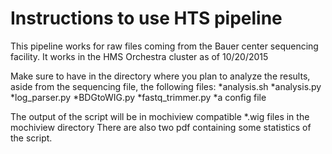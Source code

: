 # Instructions to use HTS pipeline
This pipeline works for raw files coming from the Bauer center sequencing facility.
It works in the HMS Orchestra cluster as of 10/20/2015

Make sure to have in the directory where you plan to analyze the results, aside from the sequencing file,
the following files:
*analysis.sh
*analysis.py
*log_parser.py
*BDGtoWIG.py
*fastq_trimmer.py
*a config file

The output of the script will be in mochiview compatible *.wig files in the mochiview directory
There are also two pdf containing some statistics of the script.